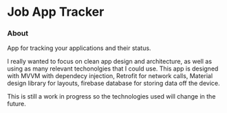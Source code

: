 # Job App Tracker

### About

App for tracking your applications and their status.

I really wanted to focus on clean app design and architecture, as well as using as many relevant techonolgies that I could use. 
This app is designed with MVVM with dependecy injection, Retrofit for network calls, Material design library for layouts, firebase database for storing data off the device.

This is still a work in progress so the technologies used will change in the future.
